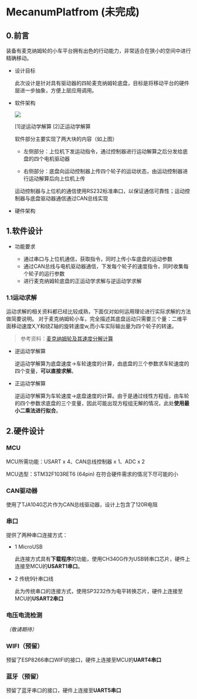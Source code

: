 # MecanumPlatfrom (未完成)

## 0.前言 ##

装备有麦克纳姆轮的小车平台拥有出色的行动能力，非常适合在狭小的空间中进行精确移动。

- 设计目标

	此次设计是针对具有驱动器的四轮麦克纳姆轮底盘，目标是将移动平台的硬件层进一步抽象，方便上层应用调用。

- 软件架构

	![](http://139.199.211.128:8088/Projects/MecanumPlatform/softwareFrame.png)
	
	[1]逆运动学解算 [2]正运动学解算

	软件部分主要实现了两大块的内容（如上图）

	- 左侧部分：上位机下发运动指令，通过控制器进行运动解算之后分发给底盘的四个电机驱动器

	- 右侧部分：底盘向运动控制器上传四个轮子的运动状态，由运动控制器进行运动解算后向上位机上传
	
	运动控制器与上位机的通信使用RS232标准串口，以保证通信可靠性；运动控制器与底盘驱动器通信通过CAN总线实现

- 硬件架构

## 1.软件设计 ##

- 功能要求

	- 通过串口与上位机通信，获取指令，同时上传小车底盘的运动参数
	- 通过CAN总线与电机驱动器通信，下发每个轮子的速度指令，同时收集每个轮子的运行参数
	- 进行麦克纳姆轮底盘的正运动学求解与逆运动学求解

### 1.1运动求解 ###

运动求解的相关资料都已经比较成熟，下面仅对如何运用理论进行实际求解的方法做简要说明。
对于麦克纳姆轮小车，完全描述其底盘运动只需要三个量：二维平面移动速度X,Y和绕Z轴的旋转速度w,而小车实际输出量为四个轮子的转速。

> 参考资料：[麦克纳姆轮及其速度分解计算](https://blog.csdn.net/banzhuan133/article/details/69229922)

- 逆运动学解算

	逆运动学解算为底盘速度->车轮速度的计算，由底盘的三个参数求车轮速度的四个变量，**可以直接求解**。

- 正运动学解算

	逆运动学解算为车轮速度->底盘速度的计算。由于是通过线性方程组，由车轮的四个参数求底盘的三个变量，因此可能出现方程组无解的情况，此处**使用最小二乘法进行拟合**。


## 2.硬件设计 ##

### MCU ###

MCU所需功能：USART x 4、CAN总线控制器 x 1、ADC x 2

MCU选型：STM32F103RET6 (64pin) 在符合硬件需求的情况下尽可能的小

### CAN驱动器 ###

使用了TJA1040芯片作为CAN总线驱动器，设计上包含了120R电阻

### 串口 ###

提供了两种串口连接方式：

- 1 MicroUSB

	此连接方式具有**下载程序**的功能，使用CH340G作为USB转串口芯片，硬件上连接至MCU的**USART1串口**。

- 2	传统9针串口线

	此为传统串口的连接方式，使用SP3232作为电平转换芯片，硬件上连接至MCU的**USART2串口**

### 电压电流检测 ###

*（敬请期待）*

### WIFI（预留） ###

预留了ESP8266串口WIFI的接口，硬件上连接至MCU的**UART4串口**

### 蓝牙（预留） ###

预留了蓝牙串口的接口，硬件上连接至**UART5串口**


